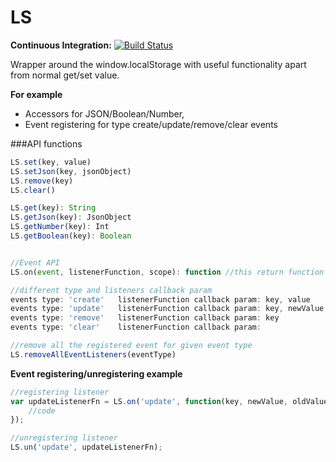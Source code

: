 LS
==


**Continuous Integration:** [![Build Status](https://travis-ci.org/neerajnandwana/LS.svg?branch=master)](https://travis-ci.org/neerajnandwana/LS) 
<br/>

Wrapper around the window.localStorage with useful functionality apart from normal get/set value. <br/>

**For example**

* Accessors for JSON/Boolean/Number,
* Event registering for type create/update/remove/clear events



###API functions
```javascript
LS.set(key, value)
LS.setJson(key, jsonObject)
LS.remove(key)
LS.clear()

LS.get(key): String
LS.getJson(key): JsonObject
LS.getNumber(key): Int
LS.getBoolean(key): Boolean


//Event API
LS.on(event, listenerFunction, scope): function //this return function can be used for unregistering from event

//different type and listeners callback param
events type: 'create'	listenerFunction callback param: key, value
events type: 'update'	listenerFunction callback param: key, newValue, oldValue
events type: 'remove'	listenerFunction callback param: key
events type: 'clear'	listenerFunction callback param:

//remove all the registered event for given event type
LS.removeAllEventListeners(eventType) 
```

**Event registering/unregistering example**

```javascript
//registering listener
var updateListenerFn = LS.on('update', function(key, newValue, oldValue){
	//code	
});

//unregistering listener
LS.un('update', updateListenerFn);
```
